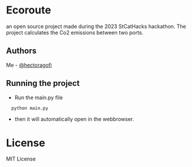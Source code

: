 
# Ecoroute

an open source project made during the 2023 StCatHacks  hackathon. The project calculates the Co2 emissions between two ports. 

## Authors
Me - [@hectoragofi](https://www.github.com/hectoragofi)


## Running  the project

- Run the  main.py file

```bash
  python main.py
  ```
- then it will automatically open in the webbrowser.

# License

MIT License

